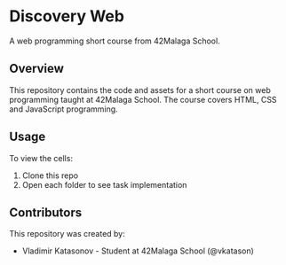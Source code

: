 # Discovery Web

A web programming short course from 42Malaga School. 

## Overview

This repository contains the code and assets for a short course on web programming taught at 42Malaga School. The course covers HTML, CSS and JavaScript programming.

## Usage

To view the cells:

1. Clone this repo
2. Open each folder to see task implementation

## Contributors

This repository was created by:

- Vladimir Katasonov - Student at 42Malaga School (@vkatason)





